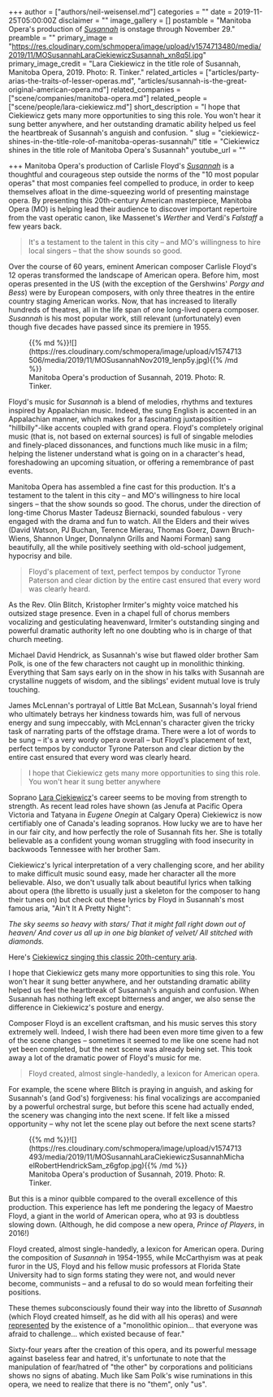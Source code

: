 +++
author = ["authors/neil-weisensel.md"]
categories = ""
date = 2019-11-25T05:00:00Z
disclaimer = ""
image_gallery = []
postamble = "Manitoba Opera's production of [_Susannah_](https://mbopera.ca/season/susannah/) is onstage through November 29."
preamble = ""
primary_image = "https://res.cloudinary.com/schmopera/image/upload/v1574713480/media/2019/11/MOSusannahLaraCiekiewiczSusannah_xn8q5l.jpg"
primary_image_credit = "Lara Ciekiewicz in the title role of Susannah, Manitoba Opera, 2019. Photo: R. Tinker."
related_articles = ["articles/party-arias-the-traits-of-lesser-operas.md", "articles/susannah-is-the-great-original-american-opera.md"]
related_companies = ["scene/companies/manitoba-opera.md"]
related_people = ["scene/people/lara-ciekiewicz.md"]
short_description = "I hope that Ciekiewicz gets many more opportunities to sing this role. You won't hear it sung better anywhere, and her outstanding dramatic ability helped us feel the heartbreak of Susannah's anguish and confusion. "
slug = "ciekiewicz-shines-in-the-title-role-of-manitoba-operas-susannah/"
title = "Ciekiewicz shines in the title role of Manitoba Opera's Susannah"
youtube_url = ""

+++
Manitoba Opera's production of Carlisle Floyd's [_Susannah_](https://mbopera.ca/season/susannah/) is a thoughtful and courageous step outside the norms of the "10 most popular operas" that most  companies feel compelled to produce, in order to keep themselves afloat in the dime-squeezing world of presenting mainstage opera. By presenting this 20th-century American masterpiece, Manitoba Opera (MO) is helping lead their audience to discover important repertoire from the vast operatic canon, like Massenet's _Werther_ and Verdi's _Falstaff_ a few years back.

> It's a testament to the talent in this city – and MO's willingness to hire local singers – that the show sounds so good.

Over the course of 60 years, eminent American composer Carlisle Floyd's 12 operas transformed the landscape of American opera. Before him, most operas presented in the US (with the exception of the Gershwins' _Porgy and Bess_) were by European composers, with only three theatres in the entire country staging American works. Now, that has increased to literally hundreds of theatres, all in the life span of one long-lived opera composer. _Susannah_ is his most popular work, still relevant (unfortunately) even though five decades have passed since its premiere in 1955.

<figure data-type="image">{{% md %}}![](https://res.cloudinary.com/schmopera/image/upload/v1574713506/media/2019/11/MOSusannahNov2019_lenp5y.jpg){{% /md %}}

<figcaption>Manitoba Opera's production of Susannah, 2019. Photo: R. Tinker.</figcaption>  
</figure>

Floyd's music for _Susannah_ is a blend of  melodies, rhythms and textures inspired by Appalachian music. Indeed, the sung English is accented in an Appalachian manner, which makes for a fascinating juxtaposition – "hillbilly"-like accents coupled with grand opera. Floyd's completely original music (that is, not based on external sources) is full of singable melodies and finely-placed dissonances, and functions much like music in a film; helping the listener understand what is going on in a character's head, foreshadowing an upcoming situation, or offering a remembrance of past events.

Manitoba Opera has assembled a fine cast for this production. It's a testament to the talent in this city – and MO's willingness to hire local singers – that the show sounds so good. The chorus, under the direction of long-time Chorus Master Tadeusz Biernacki, sounded fabulous - very engaged with the drama and fun to watch. All the Elders and their wives (David Watson, PJ Buchan, Terence Mierau, Thomas Goerz, Dawn Bruch-Wiens, Shannon Unger, Donnalynn Grills and Naomi Forman) sang beautifully, all the while positively seething with old-school judgement, hypocrisy and bile.

> Floyd's placement of text,  perfect tempos by conductor Tyrone Paterson and clear diction by the entire cast ensured that every word was clearly heard.

As the Rev. Olin Blitch, Kristopher Irmiter's mighty voice matched his outsized stage presence. Even in a chapel full of chorus members vocalizing and gesticulating heavenward, Irmiter's outstanding singing and powerful dramatic authority left no one doubting who is in charge of that church meeting.

Michael David Hendrick, as Susannah's wise but flawed older brother Sam Polk, is one of the few characters not caught up in monolithic thinking. Everything that Sam says early on in the show in his talks with Susannah are crystalline nuggets of wisdom, and the siblings' evident mutual love is truly touching.

James McLennan's portrayal of Little Bat McLean, Susannah's loyal friend who ultimately betrays her kindness towards him, was full of nervous energy and sung impeccably, with McLennan's character given the tricky task of narrating parts of the offstage drama. There were a lot of words to be sung – it's a very wordy opera overall – but Floyd's placement of text,  perfect tempos by conductor Tyrone Paterson and clear diction by the entire cast ensured that every word was clearly heard.

> I hope that Ciekiewicz gets many more opportunities to sing this role. You won't hear it sung better anywhere

Soprano [Lara Ciekiewicz](/spotlight-on-lara-ciekiewicz/)'s career seems to be moving from strength to strength. As recent lead roles have shown (as Jenufa at Pacific Opera Victoria and Tatyana in _Eugene Onegin_ at Calgary Opera) Ciekiewicz is now certifiably one of Canada's leading sopranos. How lucky we are to have her in our fair city, and how perfectly the role of Susannah fits her. She is totally believable as a confident young woman struggling with food insecurity in backwoods Tennessee with her brother Sam.

Ciekiewicz's lyrical interpretation of a very challenging score, and her ability to make difficult music sound easy, made her character all the more believable. Also, we don't usually talk about beautiful lyrics when talking about opera (the libretto is usually just a skeleton for the composer to hang their tunes on) but check out these lyrics by Floyd in Susannah's most famous aria, "Ain't It A Pretty Night":

_The sky seems so heavy with stars/ That it might fall right down out of heaven/ And cover us all up in one big blanket of velvet/ All stitched with diamonds._

Here's [Ciekiewicz singing this classic 20th-century aria](https://www.facebook.com/ManitobaOpera/videos/1010981209250458/).

I hope that Ciekiewicz gets many more opportunities to sing this role. You won't hear it sung better anywhere, and her outstanding dramatic ability helped us feel the heartbreak of Susannah's anguish and confusion. When Susannah has nothing left except bitterness and anger, we also sense the difference in Ciekiewicz's posture and energy.

Composer Floyd is an excellent craftsman, and his music serves this story extremely well. Indeed, I wish there had been even more time given to a few of the scene changes – sometimes it seemed to me like one scene had not yet been completed, but the next scene was already being set. This took away a lot of the dramatic power of Floyd's music for me.

> Floyd created, almost single-handedly, a lexicon for American opera.

For example, the scene where Blitch is praying in anguish, and asking for Susannah's (and God's) forgiveness: his final vocalizings are accompanied by a powerful orchestral surge, but before this scene had actually ended, the scenery was changing into the next scene. If felt like a missed opportunity – why not let the scene play out before the next scene starts?

<figure data-type="image">{{% md %}}![](https://res.cloudinary.com/schmopera/image/upload/v1574713493/media/2019/11/MOSusannahLaraCiekiewiczSusannahMichaelRobertHendrickSam_z6gfop.jpg){{% /md %}}

<figcaption>Manitoba Opera's production of Susannah, 2019. Photo: R. Tinker.</figcaption>  
</figure>

But this is a minor quibble compared to the overall excellence of this production. This experience has left me pondering the legacy of Maestro Floyd, a giant in the world of American opera, who at 93 is doubtless slowing down. (Although, he did compose a new opera, _Prince of Players_, in 2016!)

Floyd created, almost single-handedly, a lexicon for American opera. During the composition of _Susannah_ in 1954-1955, while McCarthyism was at peak furor in the US, Floyd and his fellow music professors at Florida State University had to sign forms stating they were not, and would never become, communists – and a refusal to do so would mean forfeiting their positions.

These themes subconsciously found their way into the libretto of _Susannah_ (which Floyd created himself, as he did with all his operas) and were [represented](https://www.yourobserver.com/article/interview-american-opera-composer-carlisle-floyd) by the existence of a "monolithic opinion… that everyone was afraid to challenge… which existed because of fear."

Sixty-four years after the creation of this opera, and its powerful message against baseless fear and hatred, it's unfortunate to note that the manipulation of fear/hatred of "the other" by corporations and politicians shows no signs of abating. Much like Sam Polk's wise ruminations in this opera, we need to realize that there is no "them", only "us".